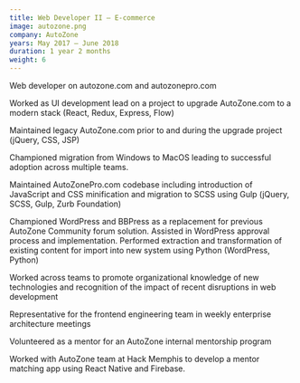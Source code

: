 ```yaml
---
title: Web Developer II – E-commerce
image: autozone.png
company: AutoZone
years: May 2017 – June 2018
duration: 1 year 2 months
weight: 6
---
```


Web developer on autozone.com and autozonepro.com

Worked as UI development lead on a project to upgrade AutoZone.com to a modern stack (React, Redux, Express, Flow)

Maintained legacy AutoZone.com prior to and during the upgrade project (jQuery, CSS, JSP)

Championed migration from Windows to MacOS leading to successful adoption across multiple teams.

Maintained AutoZonePro.com codebase including introduction of JavaScript and CSS minification and migration to SCSS using Gulp (jQuery, SCSS, Gulp, Zurb Foundation)

Championed WordPress and BBPress as a replacement for previous AutoZone Community forum solution. Assisted in WordPress approval process and implementation. Performed extraction and transformation of existing content for import into new system using Python (WordPress, Python)

Worked across teams to promote organizational knowledge of new technologies and recognition of the impact of recent disruptions in web development

Representative for the frontend engineering team in weekly enterprise architecture meetings

Volunteered as a mentor for an AutoZone internal mentorship program

Worked with AutoZone team at Hack Memphis to develop a mentor matching app using React Native and Firebase.